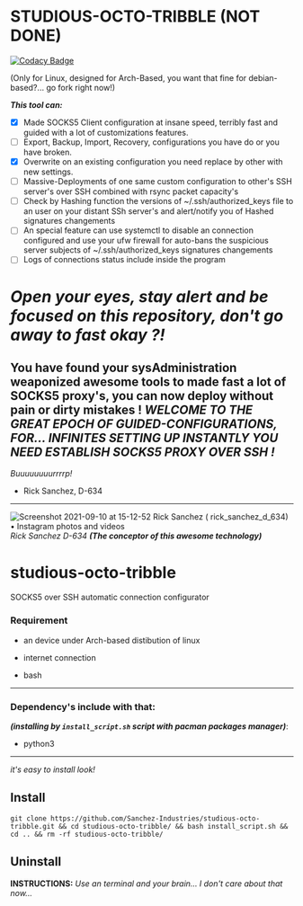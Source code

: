 # STUDIOUS-OCTO-TRIBBLE (NOT DONE)

[![Codacy Badge](https://api.codacy.com/project/badge/Grade/7053505dd4bb49658414a955eddda33c)](https://app.codacy.com/gh/Sanchez-Industries/studious-octo-tribble?utm_source=github.com&utm_medium=referral&utm_content=Sanchez-Industries/studious-octo-tribble&utm_campaign=Badge_Grade_Settings)

(Only for Linux, designed for Arch-Based, you want that fine for debian-based?... go fork right now!)

***This tool can:***
- [x] Made SOCKS5 Client configuration at insane speed, terribly fast and guided with a lot of customizations features.
- [ ] Export, Backup, Import, Recovery, configurations you have do or you have broken.
- [x] Overwrite on an existing configuration you need replace by other with new settings.
- [ ] Massive-Deployments of one same custom configuration to other's SSH server's over SSH combined with rsync packet capacity's
- [ ] Check by Hashing function the versions of ~/.ssh/authorized_keys file to an user on your distant SSh server's and alert/notify you of Hashed signatures changements
- [ ] An special feature can use systemctl to disable an connection configured and use your ufw firewall for auto-bans the suspicious server subjects of ~/.ssh/authorized_keys signatures changements
- [ ] Logs of connections status include inside the program

# _Open your eyes, stay alert and be focused on this repository, don't go away to fast okay ?!_
## You have found your sysAdministration weaponized awesome tools to made fast a lot of SOCKS5 proxy's, you can now deploy without pain or dirty mistakes ! ***WELCOME TO THE GREAT EPOCH OF GUIDED-CONFIGURATIONS, FOR... INFINITES SETTING UP INSTANTLY YOU NEED ESTABLISH SOCKS5 PROXY OVER SSH !***

_Buuuuuuuurrrrp!_

- Rick Sanchez, D-634
----


![Screenshot 2021-09-10 at 15-12-52 Rick Sanchez ( rick_sanchez_d_634) • Instagram photos and videos](https://user-images.githubusercontent.com/83157348/132858595-7892121c-c5fa-45ba-acdd-6e167544b8dc.png)  _Rick Sanchez D-634_ ***(The conceptor of this awesome technology)***
# studious-octo-tribble
SOCKS5 over SSH automatic connection configurator

### Requirement

- an device under Arch-based distibution of linux

- internet connection

- bash

------

### **Dependency's include with that:**

***(installing by `install_script.sh` script with pacman packages manager)***:

- python3

------

_it's easy to install look!_

## Install

```
git clone https://github.com/Sanchez-Industries/studious-octo-tribble.git && cd studious-octo-tribble/ && bash install_script.sh && cd .. && rm -rf studious-octo-tribble/
```

## Uninstall

**INSTRUCTIONS:** _Use an terminal and your brain... I don't care about that now..._
